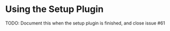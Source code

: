# Using the Setup Plugin

TODO: Document this when the setup plugin is finished, and close issue #61
